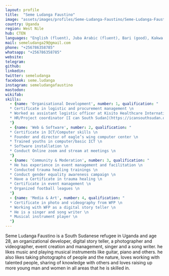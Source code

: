 ```yaml
---
layout: profile
title:  "Seme Ludanga Faustino"
image: "assets/images/profiles/Seme-Ludanga-Faustino/Seme-Ludanga-Faustino.jpg"
country: Uganda
region: West Nile
hub: CTEN
languages: "English (fluent), Juba Arabic (fluent), Bari (good), Kakwa (fluent)"
mail: semeludanga29@gmail.com
phone: "+256786358785"
whatsapp: "+256786358785"
website: 
telegram: 
github: 
linkedin: 
twitter: semeludanga
facebook: seme.ludanga
instagram: semeludangafaustino
mastodon: 
wikifab:
skills:
  - {name: 'Organisational Development', number: 1, qualification: "
  * Certificate in logistic and procurement management \n
  * Worked as assistant logistic officer at Kisito Healthcare International \n
  * HR/Project coordinator [I can South Sudan](https://icansouthsudan.org)\n
  "}
  - {name: 'Web & Software', number: 2, qualification: "
  * Certificate in ICT/Computer skills \n
  * Founder and director of eagle’s wing computer center \n
  * Trained youths in computer/basic ICT \n
  * Software installation \n
  * Conduct Online zoom and stream at meetings \n
  "}
  - {name: 'Community & Moderation', number: 3, qualification: "
  * He has experience in event management and facilitation \n
  * Conducted trauma healing trainings \n
  * Conduct gender equality awareness campaign \n
  * Have a Certificate in trauma healing \n
  * Certificate in event management \n
  * Organized football leagues \n
  "}
  - {name: 'Media & Art', number: 4, qualification: "
  * Certificate in photo and videography from WFP \n
  * Working with WFP as a digital story teller \n
  * He is a singer and song writer \n
  * Musical instrument player \n
  "}
---
```

Seme Ludanga Faustino is a South Sudanese refugee in Uganda and age 28, an organizational developer, digital story teller, a photographer and videographer, event creation and management, singer and a song writer. he likes music and playing musical instruments like guitar, piano and others. he also likes taking photographs of people and the nature, loves working with talented people, sharing of knowledge with others and loves raising up more young man and women in all areas that he is skilled in.
